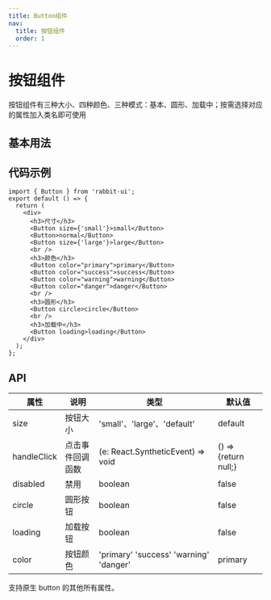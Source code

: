 ```yaml
---
title: Button组件
nav:
  title: 按钮组件
  order: 1
---
```


# 按钮组件

按钮组件有三种大小、四种颜色、三种模式：基本、圆形、加载中；按需选择对应的属性加入类名即可使用

## 基本用法

<code src="./demo/basic.tsx"></code>

## 代码示例

```tsx
import { Button } from 'rabbit-ui';
export default () => {
  return (
    <div>
      <h3>尺寸</h3>
      <Button size={'small'}>small</Button>
      <Button>normal</Button>
      <Button size={'large'}>large</Button>
      <br />
      <h3>颜色</h3>
      <Button color="primary">primary</Button>
      <Button color="success">success</Button>
      <Button color="warning">warning</Button>
      <Button color="danger">danger</Button>
      <br />
      <h3>圆形</h3>
      <Button circle>circle</Button>
      <br />
      <h3>加载中</h3>
      <Button loading>loading</Button>
    </div>
  );
};
```

## API

| 属性        | 说明             | 类型                                   | 默认值               |
| ----------- | ---------------- | -------------------------------------- | -------------------- |
| size        | 按钮大小         | 'small'、'large'、'default'            | default              |
| handleClick | 点击事件回调函数 | (e: React.SyntheticEvent) => void      | () => {return null;} |
| disabled    | 禁用             | boolean                                | false                |
| circle      | 圆形按钮         | boolean                                | false                |
| loading     | 加载按钮         | boolean                                | false                |
| color       | 按钮颜色         | 'primary' 'success' 'warning' 'danger' | primary              |

支持原生 button 的其他所有属性。
